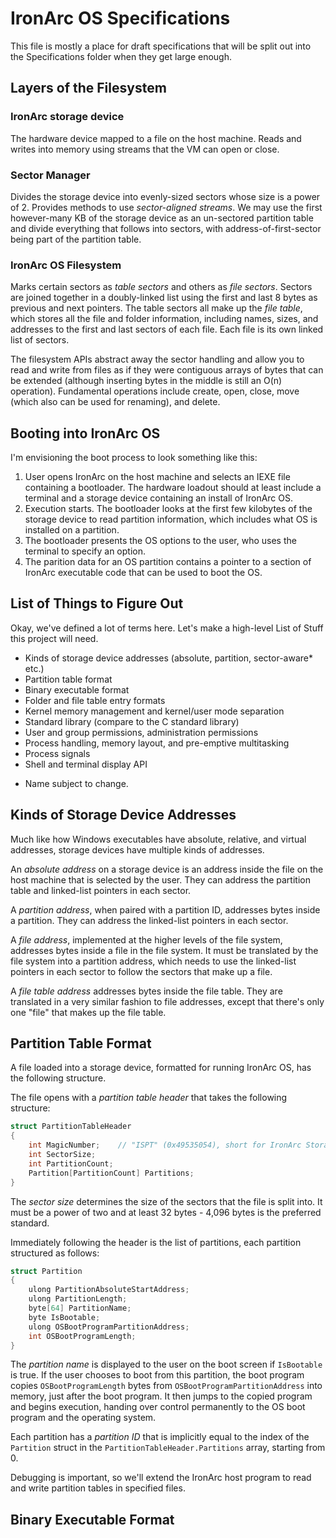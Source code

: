 # IronArc OS Specifications

This file is mostly a place for draft specifications that will be split out into the Specifications folder when they get large enough.

## Layers of the Filesystem

### IronArc storage device

The hardware device mapped to a file on the host machine. Reads and writes into memory using streams that the VM can open or close.

### Sector Manager

Divides the storage device into evenly-sized sectors whose size is a power of 2. Provides methods to use _sector-aligned streams_. We may use the first however-many KB of the storage device as an un-sectored partition table and divide everything that follows into sectors, with address-of-first-sector being part of the partition table.

### IronArc OS Filesystem

Marks certain sectors as _table sectors_ and others as _file sectors_. Sectors are joined together in a doubly-linked list using the first and last 8 bytes as previous and next pointers. The table sectors all make up the _file table_, which stores all the file and folder information, including names, sizes, and addresses to the first and last sectors of each file. Each file is its own linked list of sectors.

The filesystem APIs abstract away the sector handling and allow you to read and write from files as if they were contiguous arrays of bytes that can be extended (although inserting bytes in the middle is still an O(n) operation). Fundamental operations include create, open, close, move (which also can be used for renaming), and delete.

## Booting into IronArc OS

I'm envisioning the boot process to look something like this:

1. User opens IronArc on the host machine and selects an IEXE file containing a bootloader. The hardware loadout should at least include a terminal and a storage device containing an install of IronArc OS.
2. Execution starts. The bootloader looks at the first few kilobytes of the storage device to read partition information, which includes what OS is installed on a partition.
3. The bootloader presents the OS options to the user, who uses the terminal to specify an option.
4. The parition data for an OS partition contains a pointer to a section of IronArc executable code that can be used to boot the OS.

## List of Things to Figure Out

Okay, we've defined a lot of terms here. Let's make a high-level List of Stuff this project will need.

- Kinds of storage device addresses (absolute, partition, sector-aware* etc.)
- Partition table format
- Binary executable format
- Folder and file table entry formats
- Kernel memory management and kernel/user mode separation
- Standard library (compare to the C standard library)
- User and group permissions, administration permissions
- Process handling, memory layout, and pre-emptive multitasking
- Process signals
- Shell and terminal display API

* Name subject to change.

## Kinds of Storage Device Addresses

Much like how Windows executables have absolute, relative, and virtual addresses, storage devices have multiple kinds of addresses.

An _absolute address_ on a storage device is an address inside the file on the host machine that is selected by the user. They can address the partition table and linked-list pointers in each sector.

A _partition address_, when paired with a partition ID, addresses bytes inside a partition. They can address the linked-list pointers in each sector.

A _file address_, implemented at the higher levels of the file system, addresses bytes inside a file in the file system. It must be translated by the file system into a partition address, which needs to use the linked-list pointers in each sector to follow the sectors that make up a file.

A _file table address_ addresses bytes inside the file table. They are translated in a very similar fashion to file addresses, except that there's only one "file" that makes up the file table.

## Partition Table Format

A file loaded into a storage device, formatted for running IronArc OS, has the following structure.

The file opens with a _partition table header_ that takes the following structure:

```c
struct PartitionTableHeader
{
    int MagicNumber;    // "ISPT" (0x49535054), short for IronArc Storage Partition Table
    int SectorSize;
    int PartitionCount;
    Partition[PartitionCount] Partitions;
}
```

The _sector size_ determines the size of the sectors that the file is split into. It must be a power of two and at least 32 bytes - 4,096 bytes is the preferred standard.

Immediately following the header is the list of partitions, each partition structured as follows:

```c
struct Partition
{
    ulong PartitionAbsoluteStartAddress;
    ulong PartitionLength;
    byte[64] PartitionName;
    byte IsBootable;
    ulong OSBootProgramPartitionAddress;
    int OSBootProgramLength;
}
```

The _partition name_ is displayed to the user on the boot screen if `IsBootable` is true. If the user chooses to boot from this partition, the boot program copies `OSBootProgramLength` bytes from `OSBootProgramPartitionAddress` into memory, just after the boot program. It then jumps to the copied program and begins execution, handing over control permanently to the OS boot program and the operating system.

Each partition has a _partition ID_ that is implicitly equal to the index of the `Partition` struct in the `PartitionTableHeader.Partitions` array, starting from 0.

Debugging is important, so we'll extend the IronArc host program to read and write partition tables in specified files.

## Binary Executable Format